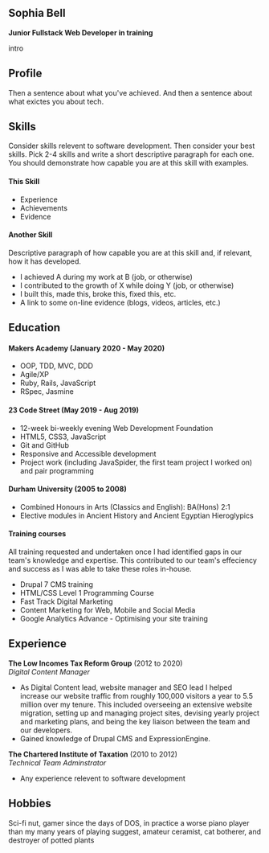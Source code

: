 ## Sophia Bell

**Junior Fullstack Web Developer in training**

intro

## Profile


Then a sentence about what you've achieved. And then a sentence about what exictes you about tech.

## Skills

Consider skills relevent to software development. Then consider your best skills. Pick 2-4 skills and write a short descriptive paragraph for each one. You should demonstrate how capable you are at this skill with examples.

#### This Skill

- Experience
- Achievements
- Evidence

#### Another Skill

Descriptive paragraph of how capable you are at this skill and, if relevant, how it has developed.

- I achieved A during my work at B (job, or otherwise)
- I contributed to the growth of X while doing Y (job, or otherwise)
- I built this, made this, broke this, fixed this, etc.
- A link to some on-line evidence (blogs, videos, articles, etc.)

## Education

#### Makers Academy (January 2020 - May 2020)

- OOP, TDD, MVC, DDD
- Agile/XP
- Ruby, Rails, JavaScript
- RSpec, Jasmine

#### 23 Code Street (May 2019 - Aug 2019)

- 12-week bi-weekly evening Web Development Foundation
- HTML5, CSS3, JavaScript
- Git and GitHub
- Responsive and Accessible development
- Project work (including JavaSpider, the first team project I worked on) and pair programming

#### Durham University (2005 to 2008)

- Combined Honours in Arts (Classics and English): BA(Hons) 2:1
- Elective modules in Ancient History and Ancient Egyptian Hieroglypics

#### Training courses
All training requested and undertaken once I had identified gaps in our team's knowledge and expertise. This contributed to our team's effeciency and success as I was able to take these roles in-house.
- Drupal 7 CMS training
- HTML/CSS Level 1 Programming Course
- Fast Track Digital Marketing
- Content Marketing for Web, Mobile and Social Media
- Google Analytics Advance - Optimising your site training

## Experience

**The Low Incomes Tax Reform Group** (2012 to 2020)    
*Digital Content Manager*  
- As Digital Content lead, website manager and SEO lead I helped increase our website traffic from roughly 100,000 visitors a year to 5.5 million over my tenure. This included overseeing an extensive website migration, setting up and managing project sites, devising yearly project and marketing plans, and being the key liaison between the team and our developers.
- Gained knowledge of Drupal CMS and ExpressionEngine.

**The Chartered Institute of Taxation** (2010 to 2012)   
*Technical Team Adminstrator*  
- Any experience relevent to software development

## Hobbies

Sci-fi nut, gamer since the days of DOS, in practice a worse piano player than my many years of playing suggest, amateur ceramist, cat botherer, and destroyer of potted plants
